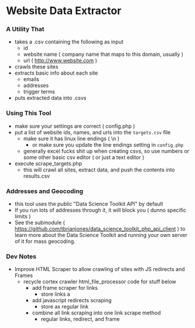 Website Data Extractor
======================


### A Utility That
- takes a .csv containing the following as input
  - id
  - website name ( company name that maps to this domain, usually )
  - url ( http://www.website.com )
- crawls these sites
- extracts basic info about each site
  - emails
  - addresses
  - trigger terms
- puts extracted data into .csvs


### Using This Tool
- make sure your settings are correct ( config.php )
- put a list of website ids, names, and urls into the `targets.csv` file
  - make sure it has linux line endings ( \n )
    - or make sure you update the line endings setting in `config.php`
  - generally excel fucks shit up when creating csvs, so use numbers or some other basic csv editor ( or just a text editor )
- execute scrape_targets.php
  - this will crawl all sites, extract data, and push the contents into results.csv


### Addresses and Geocoding
- this tool uses the public "Data Science Toolkit API" by default
- If you run lots of addresses through it, it will block you ( dunno specific limits )
- See the submodule ( https://github.com/tbrianjones/data_science_toolkit_php_api_client ) to learn more about the Data Science Toolkit and running your own server of it for mass geocoding.

  
### Dev Notes
- Improve HTML Scraper to allow crawling of sites with JS redirects and Frames
  - recycle cortex crawler html_file_processor code for stuff below
	- add frame scraper for links
		- store links a 
	- add javascript redirects scraping
		- store as regular link
	- combine all link scraping into one link scrape method
		- regular links, redirect, and frame